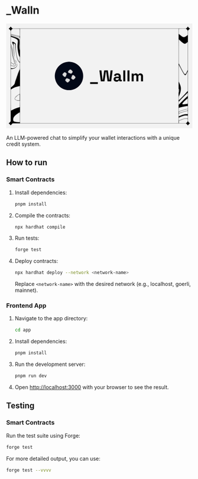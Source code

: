 # _Walln

![Walln](./assets/banner.png)

An LLM-powered chat to simplify your wallet interactions with a unique credit system.

## How to run

### Smart Contracts

1. Install dependencies:
   ```bash
   pnpm install
   ```

2. Compile the contracts:
   ```bash
   npx hardhat compile
   ```

3. Run tests:
   ```bash
   forge test
   ```

4. Deploy contracts:
   ```bash
   npx hardhat deploy --network <network-name>
   ```
   Replace `<network-name>` with the desired network (e.g., localhost, goerli, mainnet).

### Frontend App

1. Navigate to the app directory:
   ```bash
   cd app
   ```

2. Install dependencies:
   ```bash
   pnpm install
   ```

3. Run the development server:
   ```bash
   pnpm run dev
   ```

4. Open [http://localhost:3000](http://localhost:3000) with your browser to see the result.

## Testing

### Smart Contracts

Run the test suite using Forge:

```bash
forge test
```
For more detailed output, you can use:

```bash
forge test --vvvv
```
